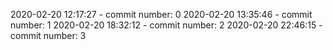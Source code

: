 2020-02-20 12:17:27 - commit number: 0
2020-02-20 13:35:46 - commit number: 1
2020-02-20 18:32:12 - commit number: 2
2020-02-20 22:46:15 - commit number: 3

